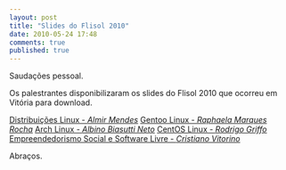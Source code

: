```yaml
---
layout: post
title: "Slides do Flisol 2010"
date: 2010-05-24 17:48
comments: true
published: true
---
```


Saudações pessoal.

Os palestrantes disponibilizaram os slides do Flisol 2010 que ocorreu em Vitória para download.

<a href="http://www.tux-es.org/arquivos/Flisol2010_Distribuicoes_Linux.pdf">Distribuições Linux - <em>Almir Mendes</em></a>
<a href="http://www.tux-es.org/arquivos/Flisol2010_Gentoo_Linux.pdf">Gentoo Linux - <em>Raphaela Marques Rocha</em></a>
<a href="http://www.tux-es.org/arquivos/Flisol2010_Arch_Linux.pdf">Arch Linux - <em>Albino Biasutti Neto</em></a>
<a href="http://www.tux-es.org/arquivos/Flisol2010_CentOS_Linux.pdf">CentOS Linux - <em>Rodrigo Griffo</em></a>
<a href="http://www.tux-es.org/portal/Flisol2010_empreendedorismo-social-e-software-livre_cristiano-vitorino.pdf">Empreendedorismo Social e Software Livre - <em>Cristiano Vitorino</em></a>

Abraços.

